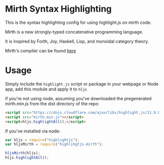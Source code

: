 # Mirth Syntax Highlighting

This is the syntax highlighting config for using highlight.js on mirth code.

Mirth is a new strongly-typed concatenative programming language.

It is inspired by Forth, Joy, Haskell, Lisp, and monoidal category theory. 

Mirth's compiler can be found [here](https://github.com/mirth-lang/mirth)

# Usage
Simply include the `highlight.js` script or package in your webpage or Node app,
add this module and apply it to `hljs`

if you're not using node, assuming you've downloaded the pregenerated mirth.min.js from the dist directory of the repo:
```html
<script src="https://cdnjs.cloudflare.com/ajax/libs/highlight.js/11.9.0/highlight.min.js"></script>
<script src="mirth.min.js"></script>
<script>hljs.highlightAll();</script>
```

If you've installed via node:

```js
var hljs = require("highlightjs");
var hljsMirth = require("highlihgtjs-mirth");

hljsMirth(hljs);
hljs.highlightAll();
```
